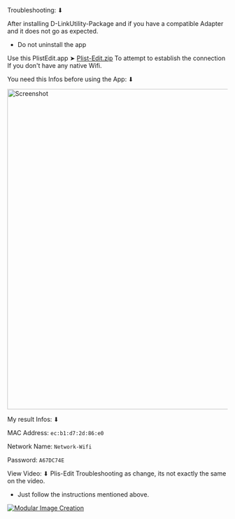 Troubleshooting: ⬇︎

After installing D-LinkUtility-Package and if you have a compatible Adapter and it does not go as expected.
- Do not uninstall the app

Use this PlistEdit.app ➤ [Plist-Edit.zip](https://github.com/user-attachments/files/21328358/Plist-Edit.zip) To attempt to establish the connection If you don't have any native Wifi.

You need this Infos before using the App: ⬇︎


<img width="800" height="733" alt="Screenshot" src="https://github.com/user-attachments/assets/399b2c57-b910-4a3a-a450-d47dd2297bf6" />



My result Infos: ⬇︎

MAC Address:
`ec:b1:d7:2d:86:e0`

Network Name:
`Network-Wifi`

Password:
`A67DC74E`

View Video: ⬇︎ Plis-Edit Troubleshooting as change, its not exactly the same on the video.
- Just follow the instructions mentioned above.
  
[![Modular Image Creation](https://github.com/chris1111/D-LinkUtility-Package/blob/main/Files%20Troubleshooting/Troubleshooting.png)](https://youtu.be/WvrGhCJda2c)
